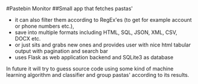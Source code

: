 #Pastebin Monitor
##Small app that fetches pastas'

* it can also filter them according to RegEx'es (to get for example account or phone numbers etc.),
* save into multiple formats including HTML, SQL, JSON, XML, CSV, DOCX etc.
* or just sits and grabs new ones and provides user with nice html tabular output with pagination and search bar
* uses Flask as web application backend and SQLite3 as database

In future it will try to guess source code using some kind of machine learning algorithm and classifier and
group pastas' according to its results.
